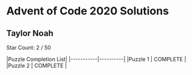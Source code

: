 # Advent of Code 2020 Solutions 

## Taylor Noah

Star Count: 2 / 50


|Puzzle Completion List|
|-----------|----------|
|Puzzle 1   | COMPLETE |
|Puzzle 2   | COMPLETE |
